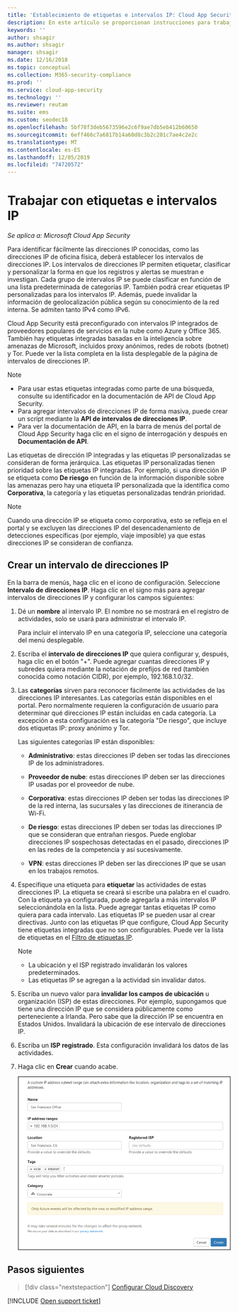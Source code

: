 ```yaml
---
title: 'Establecimiento de etiquetas e intervalos IP: Cloud App Security | Microsoft Docs'
description: En este artículo se proporcionan instrucciones para trabajar con etiquetas IP y categorías IP.
keywords: ''
author: shsagir
ms.author: shsagir
manager: shsagir
ms.date: 12/16/2018
ms.topic: conceptual
ms.collection: M365-security-compliance
ms.prod: ''
ms.service: cloud-app-security
ms.technology: ''
ms.reviewer: reutam
ms.suite: ems
ms.custom: seodec18
ms.openlocfilehash: 5bf78f3deb5673596e2c6f9ae7db5eb412b60650
ms.sourcegitcommit: 6eff466c7a6817b14a60d8c3b2c201c7ae4c2e2c
ms.translationtype: MT
ms.contentlocale: es-ES
ms.lasthandoff: 12/05/2019
ms.locfileid: "74720572"
---
```

#  <a name="IPtagsandRanges"></a> Trabajar con etiquetas e intervalos IP

*Se aplica a: Microsoft Cloud App Security*

Para identificar fácilmente las direcciones IP conocidas, como las direcciones IP de oficina física, deberá establecer los intervalos de direcciones IP. Los intervalos de direcciones IP permiten etiquetar, clasificar y personalizar la forma en que los registros y alertas se muestran e investigan. Cada grupo de intervalos IP se puede clasificar en función de una lista predeterminada de categorías IP. También podrá crear etiquetas IP personalizadas para los intervalos IP. Además, puede invalidar la información de geolocalización pública según su conocimiento de la red interna. Se admiten tanto IPv4 como IPv6.

Cloud App Security está preconfigurado con intervalos IP integrados de proveedores populares de servicios en la nube como Azure y Office 365. También hay etiquetas integradas basadas en la inteligencia sobre amenazas de Microsoft, incluidos proxy anónimos, redes de robots (botnet) y Tor. Puede ver la lista completa en la lista desplegable de la página de intervalos de direcciones IP.

> [!NOTE]
>
> - Para usar estas etiquetas integradas como parte de una búsqueda, consulte su identificador en la documentación de API de Cloud App Security.
> - Para agregar intervalos de direcciones IP de forma masiva, puede crear un script mediante la **API de intervalos de direcciones IP**.
> - Para ver la documentación de API, en la barra de menús del portal de Cloud App Security haga clic en el signo de interrogación y después en **Documentación de API**.

Las etiquetas de dirección IP integradas y las etiquetas IP personalizadas se consideran de forma jerárquica. Las etiquetas IP personalizadas tienen prioridad sobre las etiquetas IP integradas. Por ejemplo, si una dirección IP se etiqueta como **De riesgo** en función de la información disponible sobre las amenazas pero hay una etiqueta IP personalizada que la identifica como **Corporativa**, la categoría y las etiquetas personalizadas tendrán prioridad.

>[!NOTE]
> Cuando una dirección IP se etiqueta como corporativa, esto se refleja en el portal y se excluyen las direcciones IP del desencadenamiento de detecciones específicas (por ejemplo, viaje imposible) ya que estas direcciones IP se consideran de confianza.
>

## <a name="create-an-ip-address-range"></a>Crear un intervalo de direcciones IP

En la barra de menús, haga clic en el icono de configuración. Seleccione **Intervalo de direcciones IP**. Haga clic en el signo más para agregar intervalos de direcciones IP y configurar los campos siguientes:

1. Dé un **nombre** al intervalo IP. El nombre no se mostrará en el registro de actividades, solo se usará para administrar el intervalo IP.

    Para incluir el intervalo IP en una categoría IP, seleccione una categoría del menú desplegable.

2. Escriba el **intervalo de direcciones IP** que quiera configurar y, después, haga clic en el botón "+". Puede agregar cuantas direcciones IP y subredes quiera mediante la notación de prefijos de red (también conocida como notación CIDR), por ejemplo, 192.168.1.0/32.

3. Las **categorías** sirven para reconocer fácilmente las actividades de las direcciones IP interesantes. Las categorías están disponibles en el portal. Pero normalmente requieren la configuración de usuario para determinar qué direcciones IP están incluidas en cada categoría. La excepción a esta configuración es la categoría "De riesgo", que incluye dos etiquetas IP: proxy anónimo y Tor.

    Las siguientes categorías IP están disponibles:

    - **Administrativo**: estas direcciones IP deben ser todas las direcciones IP de los administradores.

    - **Proveedor de nube**: estas direcciones IP deben ser las direcciones IP usadas por el proveedor de nube.

    - **Corporativa**: estas direcciones IP deben ser todas las direcciones IP de la red interna, las sucursales y las direcciones de itinerancia de Wi-Fi.

    - **De riesgo**: estas direcciones IP deben ser todas las direcciones IP que se consideran que entrañan riesgos. Puede englobar direcciones IP sospechosas detectadas en el pasado, direcciones IP en las redes de la competencia y así sucesivamente.

    - **VPN**: estas direcciones IP deben ser las direcciones IP que se usan en los trabajos remotos.

4. Especifique una etiqueta para **etiquetar** las actividades de estas direcciones IP. La etiqueta se creará si escribe una palabra en el cuadro. Con la etiqueta ya configurada, puede agregarla a más intervalos IP seleccionándola en la lista. Puede agregar tantas etiquetas IP como quiera para cada intervalo. Las etiquetas IP se pueden usar al crear directivas.  Junto con las etiquetas IP que configure, Cloud App Security tiene etiquetas integradas que no son configurables. Puede ver la lista de etiquetas en el [Filtro de etiquetas IP](activity-filters.md).
    > [!NOTE]
    > - La ubicación y el ISP registrado invalidarán los valores predeterminados.
    > - Las etiquetas IP se agregan a la actividad sin invalidar datos.

5. Escriba un nuevo valor para **invalidar los campos de ubicación** u organización (ISP) de estas direcciones. Por ejemplo, supongamos que tiene una dirección IP que se considera públicamente como perteneciente a Irlanda. Pero sabe que la dirección IP se encuentra en Estados Unidos. Invalidará la ubicación de ese intervalo de direcciones IP.

6. Escriba un **ISP registrado**. Esta configuración invalidará los datos de las actividades.

7. Haga clic en **Crear** cuando acabe.

    ![intervalo nuevo](media/newipaddress-range.png "nuevo intervalo de direcciones IP")

## <a name="next-steps"></a>Pasos siguientes

> [!div class="nextstepaction"]
> [Configurar Cloud Discovery](set-up-cloud-discovery.md)

[!INCLUDE [Open support ticket](includes/support.md)]
